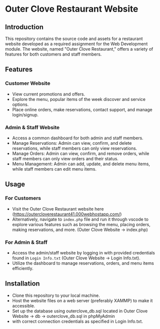 # Outer Clove Restaurant Website
## Introduction
This repository contains the source code and assets for a restaurant website developed as a required assignment for the Web Development module. The website, named "Outer Clove Restaurant,"
offers a variety of features for both customers and staff members.

## Features
### Customer Website
- View current promotions and offers.
- Explore the menu, popular items of the week discover and service options.
- Place online orders, make reservations, contact support, and manage login/signup.

### Admin & Staff Website
- Access a common dashboard for both admin and staff members.
- Manage Reservations: Admin can view, confirm, and delete reservations, while staff members can only view reservations.
- Manage Orders: Admin can view, confirm, and remove orders, while staff members can only view orders and their status.
- Menu Management: Admin can add, update, and delete menu items, while staff members can edit menu items.
  
## Usage
### For Customers
- Visit the Outer Clove Restaurant website here (https://outercloverestaurant41.000webhostapp.com/) 
- Alternatively, navigate to `index.php` file and run it through vscode to explore various features such as browsing the menu, placing orders, making reservations, and more.
(Outer Clove Website -> index.php)

### For Admin & Staff
- Access the admin/staff website by logging in with provided credentials found in `Login Info.txt` (Outer Clove Website -> Login Info.txt).
- Utilize the dashboard to manage reservations, orders, and menu items efficiently.
  
## Installation
- Clone this repository to your local machine.
- Host the website files on a web server (preferably XAMMP) to make it accessible.
- Set up the database using outerclove_db.sql located in Outer Clove Website -> db -> outerclove_db.sql in phpMyAdmin
- with correct connection credentials as specified in Login Info.txt.


